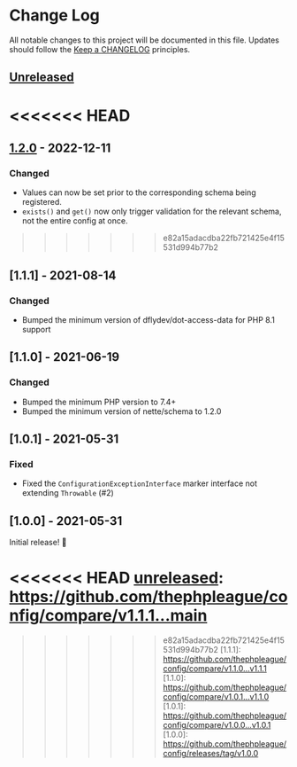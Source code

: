 # Change Log
All notable changes to this project will be documented in this file.
Updates should follow the [Keep a CHANGELOG](https://keepachangelog.com/) principles.

## [Unreleased][unreleased]

<<<<<<< HEAD
=======
## [1.2.0] - 2022-12-11

### Changed

- Values can now be set prior to the corresponding schema being registered.
- `exists()` and `get()` now only trigger validation for the relevant schema, not the entire config at once.

>>>>>>> e82a15adacdba22fb721425e4f15531d994b77b2
## [1.1.1] - 2021-08-14

### Changed

 - Bumped the minimum version of dflydev/dot-access-data for PHP 8.1 support

## [1.1.0] - 2021-06-19

### Changed

- Bumped the minimum PHP version to 7.4+
- Bumped the minimum version of nette/schema to 1.2.0

## [1.0.1] - 2021-05-31

### Fixed

- Fixed the `ConfigurationExceptionInterface` marker interface not extending `Throwable` (#2)

## [1.0.0] - 2021-05-31

Initial release! 🎉

<<<<<<< HEAD
[unreleased]: https://github.com/thephpleague/config/compare/v1.1.1...main
=======
[unreleased]: https://github.com/thephpleague/config/compare/v1.2.0...main
[1.2.0]: https://github.com/thephpleague/config/compare/v1.1.1...v.1.2.0
>>>>>>> e82a15adacdba22fb721425e4f15531d994b77b2
[1.1.1]: https://github.com/thephpleague/config/compare/v1.1.0...v1.1.1
[1.1.0]: https://github.com/thephpleague/config/compare/v1.0.1...v1.1.0
[1.0.1]: https://github.com/thephpleague/config/compare/v1.0.0...v1.0.1
[1.0.0]: https://github.com/thephpleague/config/releases/tag/v1.0.0
